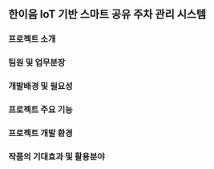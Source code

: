 ## 한이음 IoT 기반 스마트 공유 주차 관리 시스템
### 프로젝트 소개
### 팀원 및 업무분장
### 개발배경 및 필요성
### 프로젝트 주요 기능
### 프로젝트 개발 환경
### 작품의 기대효과 및 활용분야
